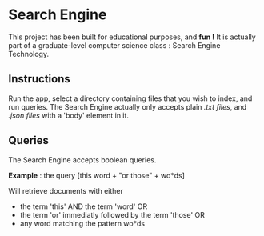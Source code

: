 # Search Engine

This project has been built for educational purposes, and **fun !**
It is actually part of a graduate-level computer science class : Search Engine Technology.

## Instructions

Run the app, select a directory containing files that you wish to index, and run queries.
The Search Engine actually only accepts plain *.txt files*, and *.json files* with a 'body' element in it.

## Queries

The Search Engine accepts boolean queries.

**Example** :  the query [this word + "or those" + wo*ds]

Will retrieve documents with either

- the term 'this' AND the term 'word'
OR
- the term 'or' immediatly followed by the term 'those'
OR
- any word matching the pattern wo*ds 